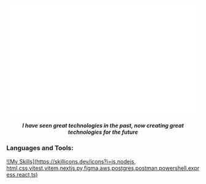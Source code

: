 ![](output.gif)

<h5 align="center">I have seen great technologies in the past, now creating great technologies for the future</h3>

<p align="left"></p>

<h3 align="left">Languages and Tools:</h3>


[![My Skills](https://skillicons.dev/icons?i=js,nodejs, html,css,vitest,vitem,nextjs,py,figma,aws,postgres,postman,powershell,express,react,ts)](https://skillicons.dev)


